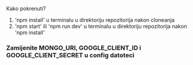 Kako pokrenuti?

1. 'npm install' u terminalu u direktoriju repozitorija nakon cloneanja
2. 'npm start' ili 'npm run dev' u terminalu u direktoriju repozitorija nakon 'npm install'

### Zamijenite MONGO_URI, GOOGLE_CLIENT_ID i GOOGLE_CLIENT_SECRET u config datoteci
